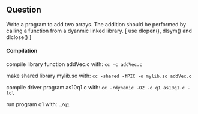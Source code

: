 ## Question

Write a program to add two arrays. The addition should be performed by calling a function from a dyanmic linked library. [ use dlopen(), dlsym() and dlclose() ]

#### Compilation
compile library function addVec.c with:
```cc -c addVec.c```

make shared library mylib.so with:
```cc -shared -fPIC -o mylib.so addVec.o```

compile driver program as10q1.c with:
```cc -rdynamic -O2 -o q1 as10q1.c -ldl```

run program q1 with:
```./q1```